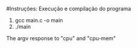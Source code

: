 #Instruções: Execução e compilação do programa

<ol>
	<li>gcc main.c -o main</li>
	<li>./main</li>
</ol>

<p>The argv response to "cpu" and "cpu-mem"</p>